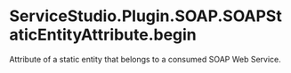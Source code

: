 # ServiceStudio.Plugin.SOAP.SOAPStaticEntityAttribute.begin

Attribute of a static entity that belongs to a consumed SOAP Web Service.

